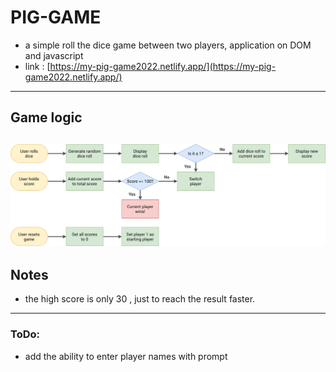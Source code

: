 # PIG-GAME

- a simple roll the dice game between two players, application on DOM and javascript
- link : [https://my-pig-game2022.netlify.app/](https://my-pig-game2022.netlify.app/)

---

## Game logic

## ![Alt text](https://github.com/Alaa-Atwa/PIG-GAME/blob/main/pig-game-flowchart.png 'game logic')

## Notes

- the high score is only 30 , just to reach the result faster.
---
### ToDo:
- add the ability to enter player names with prompt
